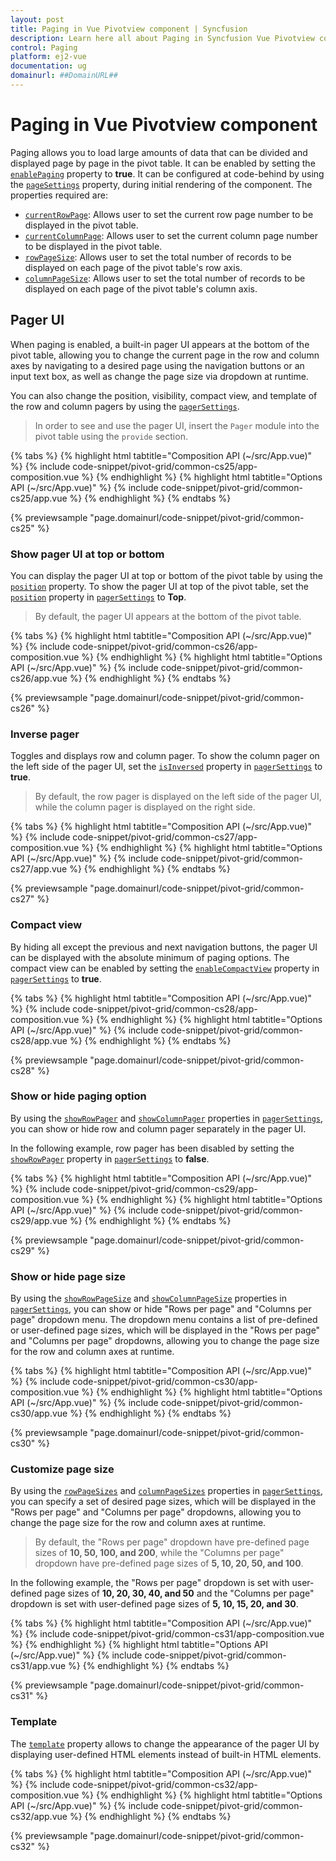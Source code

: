 ```yaml
---
layout: post
title: Paging in Vue Pivotview component | Syncfusion
description: Learn here all about Paging in Syncfusion Vue Pivotview component of Syncfusion Essential JS 2 and more.
control: Paging 
platform: ej2-vue
documentation: ug
domainurl: ##DomainURL##
---
```


# Paging in Vue Pivotview component

Paging allows you to load large amounts of data that can be divided and displayed page by page in the pivot table. It can be enabled by setting the [`enablePaging`](https://ej2.syncfusion.com/vue/documentation/api/pivotview/#enablepaging) property to **true**. It can be configured at code-behind by using the [`pageSettings`](https://ej2.syncfusion.com/vue/documentation/api/pivotview/#pagesettings) property, during initial rendering of the component. The properties required are:

* [`currentRowPage`](https://ej2.syncfusion.com/vue/documentation/api/pivotview/iPageSettings/#currentrowpage): Allows user to set the current row page number to be displayed in the pivot table.
* [`currentColumnPage`](https://ej2.syncfusion.com/vue/documentation/api/pivotview/iPageSettings/#currentcolumnpage): Allows user to set the current column page number to be displayed in the pivot table.
* [`rowPageSize`](https://ej2.syncfusion.com/vue/documentation/api/pivotview/iPageSettings/#rowpagesize): Allows user to set the total number of records to be displayed on each page of the pivot table's row axis.
* [`columnPageSize`](https://ej2.syncfusion.com/vue/documentation/api/pivotview/iPageSettings/#columnpagesize): Allows user to set the total number of records to be displayed on each page of the pivot table's column axis.

## Pager UI

When paging is enabled, a built-in pager UI appears at the bottom of the pivot table, allowing you to change the current page in the row and column axes by navigating to a desired page using the navigation buttons or an input text box, as well as change the page size via dropdown at runtime.

You can also change the position, visibility, compact view, and template of the row and column pagers by using the [`pagerSettings`](https://ej2.syncfusion.com/vue/documentation/api/pivotview/#pagersettings).

> In order to see and use the pager UI, insert the `Pager` module into the pivot table using the `provide` section.

{% tabs %}
{% highlight html tabtitle="Composition API (~/src/App.vue)" %}
{% include code-snippet/pivot-grid/common-cs25/app-composition.vue %}
{% endhighlight %}
{% highlight html tabtitle="Options API (~/src/App.vue)" %}
{% include code-snippet/pivot-grid/common-cs25/app.vue %}
{% endhighlight %}
{% endtabs %}
        
{% previewsample "page.domainurl/code-snippet/pivot-grid/common-cs25" %}

### Show pager UI at top or bottom

You can display the pager UI at top or bottom of the pivot table by using the [`position`](https://ej2.syncfusion.com/vue/documentation/api/pivotview/iPageSettings/#ipagesettings) property. To show the pager UI at top of the pivot table, set the [`position`](https://ej2.syncfusion.com/vue/documentation/api/pivotview/iPageSettings/#ipagesettings) property in [`pagerSettings`](https://ej2.syncfusion.com/vue/documentation/api/pivotview/#pagersettings) to **Top**.

> By default, the pager UI appears at the bottom of the pivot table.

{% tabs %}
{% highlight html tabtitle="Composition API (~/src/App.vue)" %}
{% include code-snippet/pivot-grid/common-cs26/app-composition.vue %}
{% endhighlight %}
{% highlight html tabtitle="Options API (~/src/App.vue)" %}
{% include code-snippet/pivot-grid/common-cs26/app.vue %}
{% endhighlight %}
{% endtabs %}
        
{% previewsample "page.domainurl/code-snippet/pivot-grid/common-cs26" %}

### Inverse pager

Toggles and displays row and column pager. To show the column pager on the left side of the pager UI, set the [`isInversed`](https://ej2.syncfusion.com/vue/documentation/api/pivotview/iPageSettings/#ipagesettings) property in [`pagerSettings`](https://ej2.syncfusion.com/vue/documentation/api/pivotview/#pagersettings) to **true**.

> By default, the row pager is displayed on the left side of the pager UI, while the column pager is displayed on the right side.

{% tabs %}
{% highlight html tabtitle="Composition API (~/src/App.vue)" %}
{% include code-snippet/pivot-grid/common-cs27/app-composition.vue %}
{% endhighlight %}
{% highlight html tabtitle="Options API (~/src/App.vue)" %}
{% include code-snippet/pivot-grid/common-cs27/app.vue %}
{% endhighlight %}
{% endtabs %}
        
{% previewsample "page.domainurl/code-snippet/pivot-grid/common-cs27" %}

### Compact view

By hiding all except the previous and next navigation buttons, the pager UI can be displayed with the absolute minimum of paging options. The compact view can be enabled by setting the [`enableCompactView`](https://ej2.syncfusion.com/vue/documentation/api/pivotview/iPageSettings/#ipagesettings) property in [`pagerSettings`](https://ej2.syncfusion.com/vue/documentation/api/pivotview/#pagersettings) to **true**.

{% tabs %}
{% highlight html tabtitle="Composition API (~/src/App.vue)" %}
{% include code-snippet/pivot-grid/common-cs28/app-composition.vue %}
{% endhighlight %}
{% highlight html tabtitle="Options API (~/src/App.vue)" %}
{% include code-snippet/pivot-grid/common-cs28/app.vue %}
{% endhighlight %}
{% endtabs %}
        
{% previewsample "page.domainurl/code-snippet/pivot-grid/common-cs28" %}

### Show or hide paging option

By using the [`showRowPager`](https://ej2.syncfusion.com/vue/documentation/api/pivotview/iPageSettings/#ipagesettings) and [`showColumnPager`](https://ej2.syncfusion.com/vue/documentation/api/pivotview/iPageSettings/#ipagesettings) properties in [`pagerSettings`](https://ej2.syncfusion.com/vue/documentation/api/pivotview/#pagersettings), you can show or hide row and column pager separately in the pager UI.

In the following example, row pager has been disabled by setting the [`showRowPager`](https://ej2.syncfusion.com/vue/documentation/api/pivotview/iPageSettings/#ipagesettings) property in [`pagerSettings`](https://ej2.syncfusion.com/vue/documentation/api/pivotview/#pagersettings) to **false**.

{% tabs %}
{% highlight html tabtitle="Composition API (~/src/App.vue)" %}
{% include code-snippet/pivot-grid/common-cs29/app-composition.vue %}
{% endhighlight %}
{% highlight html tabtitle="Options API (~/src/App.vue)" %}
{% include code-snippet/pivot-grid/common-cs29/app.vue %}
{% endhighlight %}
{% endtabs %}
        
{% previewsample "page.domainurl/code-snippet/pivot-grid/common-cs29" %}

### Show or hide page size

By using the [`showRowPageSize`](https://ej2.syncfusion.com/vue/documentation/api/pivotview/iPageSettings/#ipagesettings) and [`showColumnPageSize`](https://ej2.syncfusion.com/vue/documentation/api/pivotview/iPageSettings/#ipagesettings) properties in [`pagerSettings`](https://ej2.syncfusion.com/vue/documentation/api/pivotview/#pagersettings), you can show or hide "Rows per page" and "Columns per page" dropdown menu. The dropdown menu contains a list of pre-defined or user-defined page sizes, which will be displayed in the "Rows per page" and "Columns per page" dropdowns, allowing you to change the page size for the row and column axes at runtime.

{% tabs %}
{% highlight html tabtitle="Composition API (~/src/App.vue)" %}
{% include code-snippet/pivot-grid/common-cs30/app-composition.vue %}
{% endhighlight %}
{% highlight html tabtitle="Options API (~/src/App.vue)" %}
{% include code-snippet/pivot-grid/common-cs30/app.vue %}
{% endhighlight %}
{% endtabs %}
        
{% previewsample "page.domainurl/code-snippet/pivot-grid/common-cs30" %}

### Customize page size

By using the [`rowPageSizes`](https://ej2.syncfusion.com/vue/documentation/api/pivotview/iPageSettings/#ipagesettings) and [`columnPageSizes`](https://ej2.syncfusion.com/vue/documentation/api/pivotview/iPageSettings/#ipagesettings) properties in [`pagerSettings`](https://ej2.syncfusion.com/vue/documentation/api/pivotview/#pagersettings), you can specify a set of desired page sizes, which will be displayed in the "Rows per page" and "Columns per page" dropdowns, allowing you to change the page size for the row and column axes at runtime.

> By default, the "Rows per page" dropdown have pre-defined page sizes of **10, 50, 100, and 200**, while the "Columns per page" dropdown have pre-defined page sizes of **5, 10, 20, 50, and 100**.

In the following example, the "Rows per page" dropdown is set with user-defined page sizes of **10, 20, 30, 40, and 50** and the "Columns per page" dropdown is set with user-defined page sizes of **5, 10, 15, 20, and 30**.

{% tabs %}
{% highlight html tabtitle="Composition API (~/src/App.vue)" %}
{% include code-snippet/pivot-grid/common-cs31/app-composition.vue %}
{% endhighlight %}
{% highlight html tabtitle="Options API (~/src/App.vue)" %}
{% include code-snippet/pivot-grid/common-cs31/app.vue %}
{% endhighlight %}
{% endtabs %}
        
{% previewsample "page.domainurl/code-snippet/pivot-grid/common-cs31" %}

### Template

The [`template`](https://ej2.syncfusion.com/vue/documentation/api/pivotview/iPageSettings/#ipagesettings) property allows to change the appearance of the pager UI by displaying user-defined HTML elements instead of built-in HTML elements.

{% tabs %}
{% highlight html tabtitle="Composition API (~/src/App.vue)" %}
{% include code-snippet/pivot-grid/common-cs32/app-composition.vue %}
{% endhighlight %}
{% highlight html tabtitle="Options API (~/src/App.vue)" %}
{% include code-snippet/pivot-grid/common-cs32/app.vue %}
{% endhighlight %}
{% endtabs %}
        
{% previewsample "page.domainurl/code-snippet/pivot-grid/common-cs32" %}